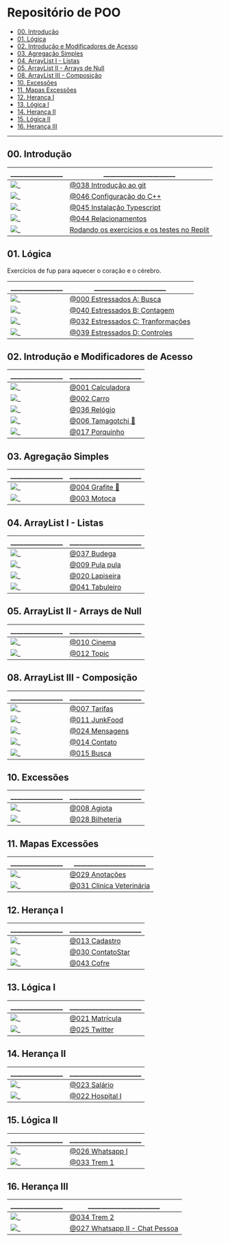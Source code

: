 # Repositório de POO

[](toc)

- [00. Introdução](#00-introdução)
- [01. Lógica](#01-lógica)
- [02. Introdução e Modificadores de Acesso](#02-introdução-e-modificadores-de-acesso)
- [03. Agregação Simples](#03-agregação-simples)
- [04. ArrayList I - Listas](#04-arraylist-i---listas)
- [05. ArrayList II - Arrays de Null](#05-arraylist-ii---arrays-de-null)
- [08. ArrayList III - Composição](#08-arraylist-iii---composição)
- [10. Excessões](#10-excessões)
- [11. Mapas Excessões](#11-mapas-excessões)
- [12. Herança I](#12-herança-i)
- [13. Lógica I](#13-lógica-i)
- [14. Herança II](#14-herança-ii)
- [15. Lógica II](#15-lógica-ii)
- [16. Herança III](#16-herança-iii)
[](toc)

---

## 00. Introdução

\________________ | \______________________ 
---------------- | ------------------------
![_](.thumbs/038.jpg) | [@038 Introdução ao git](base/038/Readme.md#introdução-ao-git)
![_](.thumbs/046.jpg) | [@046 Configuração do C++](base/046/Readme.md#configuração-do-c)
![_](.thumbs/045.jpg) | [@045 Instalação Typescript](base/045/Readme.md#instalação-typescript)
![_](.thumbs/044.jpg) | [@044 Relacionamentos](base/044/Readme.md#relacionamentos)
![_](---------------) | [Rodando os exercícios e os testes no Replit]()

## 01. Lógica

Exercícios de fup para aquecer o coração e o cérebro.

\________________ | \______________________
---------------- | ------------------------
![_](.thumbs/000.jpg) | [@000 Estressados A: Busca](base/000/Readme.md#estressados-a-busca)
![_](.thumbs/040.jpg) | [@040 Estressados B: Contagem](base/040/Readme.md#estressados-b-contagem)
![_](.thumbs/032.jpg) | [@032 Estressados C: Tranformações](base/032/Readme.md#estressados-c-tranformações)
![_](.thumbs/039.jpg) | [@039 Estressados D: Controles](base/039/Readme.md#estressados-d-controles)

## 02. Introdução e Modificadores de Acesso

\________________ | \______________________
---------------- | ------------------------
![_](.thumbs/001.jpg) | [@001 Calculadora](base/001/Readme.md#calculadora)
![_](.thumbs/002.jpg) | [@002 Carro](base/002/Readme.md#carro)
![_](.thumbs/036.jpg) | [@036 Relógio](base/036/Readme.md#relógio)
![_](.thumbs/006.jpg) | [@006 Tamagotchi 💎](base/006/Readme.md#tamagotchi-)
![_](.thumbs/017.jpg) | [@017 Porquinho](base/017/Readme.md#porquinho)

## 03. Agregação Simples

\________________ | \______________________
---------------- | ------------------------
![_](.thumbs/004.jpg) | [@004 Grafite 🎥](base/004/Readme.md#grafite-)
![_](.thumbs/003.jpg) | [@003 Motoca](base/003/Readme.md#motoca)

## 04. ArrayList I - Listas

\________________ | \______________________
---------------- | ------------------------
![_](.thumbs/037.jpg) | [@037 Budega](base/037/Readme.md#budega)
![_](.thumbs/009.jpg) | [@009 Pula pula](base/009/Readme.md#pula-pula)
![_](.thumbs/020.jpg) | [@020 Lapiseira](base/020/Readme.md#lapiseira)
![_](.thumbs/041.jpg) | [@041 Tabuleiro](base/041/Readme.md#tabuleiro)

## 05. ArrayList II - Arrays de Null

\________________ | \______________________
---------------- | ------------------------
![_](.thumbs/010.jpg) | [@010 Cinema](base/010/Readme.md#cinema)
![_](.thumbs/012.jpg) | [@012 Topic](base/012/Readme.md#topic)

## 08. ArrayList III - Composição

\________________ | \______________________
---------------- | ------------------------
![_](.thumbs/007.jpg) | [@007 Tarifas](base/007/Readme.md#tarifas)
![_](.thumbs/011.jpg) | [@011 JunkFood](base/011/Readme.md#junkfood)
![_](.thumbs/024.jpg) | [@024 Mensagens](base/024/Readme.md#mensagens)
![_](.thumbs/014.jpg) | [@014 Contato](base/014/Readme.md#contato)
![_](.thumbs/015.jpg) | [@015 Busca](base/015/Readme.md#busca)

## 10. Excessões

\________________ | \______________________
---------------- | ------------------------
![_](.thumbs/008.jpg) | [@008 Agiota](base/008/Readme.md#agiota)
![_](.thumbs/028.jpg) | [@028 Bilheteria](base/028/Readme.md#bilheteria)

## 11. Mapas Excessões

\________________ | \______________________
---------------- | ------------------------
![_](.thumbs/029.jpg) | [@029 Anotações](base/029/Readme.md#anotações)
![_](.thumbs/031.jpg) | [@031 Clinica Veterinária](base/031/Readme.md#clinica-veterinária)

## 12. Herança I

\________________ | \______________________
---------------- | ------------------------
![_](.thumbs/013.jpg) | [@013 Cadastro ](base/013/Readme.md#cadastro--banco-2-herança-método-abstrato-polimorfismo)
![_](.thumbs/030.jpg) | [@030 ContatoStar ](base/030/Readme.md#contatostar--agenda-4-herança)
![_](.thumbs/043.jpg) | [@043 Cofre ](base/043/Readme.md#cofre--utilizando-enum-para-definir-as-moedas-e-um-bool-para-controlar-o-estado-do-porco)

## 13. Lógica I

\________________ | \______________________
---------------- | ------------------------
![_](.thumbs/021.jpg) | [@021 Matrícula ](base/021/Readme.md#matrícula--associação-nxn)
![_](.thumbs/025.jpg) | [@025 Twitter ](base/025/Readme.md#twitter--associação-reflexiva-envio-de-mensagens)

## 14. Herança II

\________________ | \______________________
---------------- | ------------------------
![_](.thumbs/023.jpg) | [@023 Salário ](base/023/Readme.md#salário--herança-polimorfismo)
![_](.thumbs/022.jpg) | [@022 Hospital I](base/022/Readme.md#hospital-i)

## 15. Lógica II

\________________ | \______________________
---------------- | ------------------------
![_](.thumbs/026.jpg) | [@026 Whatsapp I ](base/026/Readme.md#whatsapp-i--chat-grupo)
![_](.thumbs/033.jpg) | [@033 Trem 1 ](base/033/Readme.md#trem-1--trem-de-passageiros)

## 16. Herança III

\________________ | \______________________
---------------- | ------------------------
![_](.thumbs/034.jpg) | [@034 Trem 2 ](base/034/Readme.md#trem-2--trem-com-passageiros-e-carga)
![_](.thumbs/027.jpg) | [@027 Whatsapp II - Chat Pessoa](base/027/Readme.md#whatsapp-ii---chat-pessoa)

